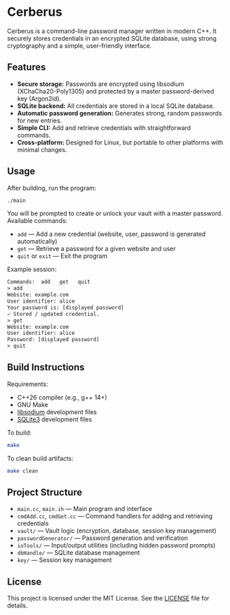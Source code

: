 # Cerberus

Cerberus is a command-line password manager written in modern C++. It securely stores credentials in an encrypted SQLite database, using strong cryptography and a simple, user-friendly interface.

## Features

- **Secure storage:** Passwords are encrypted using libsodium (XChaCha20-Poly1305) and protected by a master password-derived key (Argon2id).
- **SQLite backend:** All credentials are stored in a local SQLite database.
- **Automatic password generation:** Generates strong, random passwords for new entries.
- **Simple CLI:** Add and retrieve credentials with straightforward commands.
- **Cross-platform:** Designed for Linux, but portable to other platforms with minimal changes.

## Usage

After building, run the program:

```sh
./main
```

You will be prompted to create or unlock your vault with a master password. Available commands:

- `add` — Add a new credential (website, user, password is generated automatically)
- `get` — Retrieve a password for a given website and user
- `quit` or `exit` — Exit the program

Example session:

```txt
Commands:  add   get   quit
> add
Website: example.com
User identifier: alice
Your password is: [displayed password]
✓ Stored / updated credential.
> get
Website: example.com
User identifier: alice
Password: [displayed password]
> quit
```

## Build Instructions

Requirements:

- C++26 compiler (e.g., g++ 14+)
- GNU Make
- [libsodium](https://libsodium.gitbook.io/doc/installation) development files
- [SQLite3](https://www.sqlite.org/download.html) development files

To build:

```sh
make
```

To clean build artifacts:

```sh
make clean
```

## Project Structure

- `main.cc`, `main.ih` — Main program and interface
- `cmdAdd.cc`, `cmdGet.cc` — Command handlers for adding and retrieving credentials
- `vault/` — Vault logic (encryption, database, session key management)
- `passwordGenerator/` — Password generation and verification
- `ioTools/` — Input/output utilities (including hidden password prompts)
- `dbHandle/` — SQLite database management
- `key/` — Session key management

## License

This project is licensed under the MIT License. See the [LICENSE](LICENSE) file for details.
